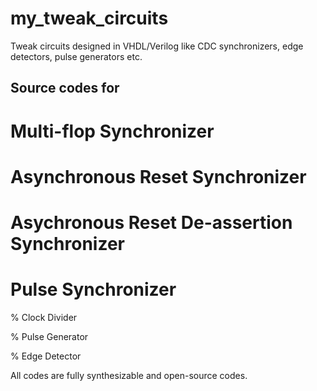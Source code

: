 # my_tweak_circuits
Tweak circuits designed in VHDL/Verilog like CDC synchronizers, edge detectors, pulse generators etc.

Source codes for
----------------
# Multi-flop Synchronizer

# Asynchronous Reset Synchronizer

# Asychronous Reset De-assertion Synchronizer

# Pulse Synchronizer

% Clock Divider

% Pulse Generator

% Edge Detector


All codes are fully synthesizable and open-source codes.
